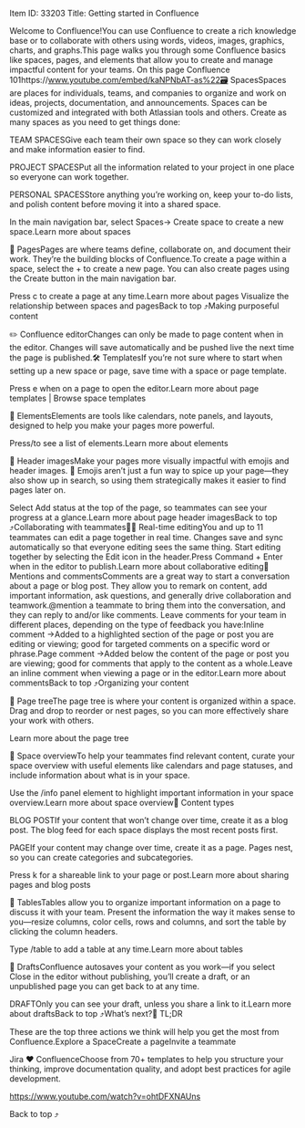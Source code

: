 Item ID: 33203
Title: Getting started in Confluence





Welcome to Confluence!You can use Confluence to create a rich knowledge base or to collaborate with others using words, videos, images, graphics, charts, and graphs.This page walks you through some Confluence basics like spaces, pages, and elements that allow you to create and manage impactful content for your teams.
On this page  Confluence 101https://www.youtube.com/embed/kaNPNbAT-as%22🗃️ SpacesSpaces are places for individuals, teams, and companies to organize and work on ideas, projects, documentation, and announcements. Spaces can be customized and integrated with both Atlassian tools and others. Create as many spaces as you need to get things done:





TEAM SPACESGive each team their own space so they can work closely and make information easier to find.



PROJECT SPACESPut all the information related to your project in one place so everyone can work together.



PERSONAL SPACESStore anything you’re working on, keep your to-do lists, and polish content before moving it into a shared space.





In the main navigation bar, select Spaces→ Create space to create a new space.Learn more about spaces





📄 PagesPages are where teams define, collaborate on, and document their work. They’re the building blocks of Confluence.To create a page within a space, select the + to create a new page. You can also create pages using the Create button in the main navigation bar.









Press c to create a page at any time.Learn more about pages Visualize the relationship between spaces and pagesBack to top ⤴Making purposeful content





✏️ Confluence editorChanges can only be made to page content when in the editor. Changes will save automatically and be pushed live the next time the page is published.🛠️ TemplatesIf you’re not sure where to start when setting up a new space or page, save time with a space or page template.









Press e when on a page to open the editor.Learn more about page templates | Browse space templates





🧰 ElementsElements are tools like calendars, note panels, and layouts, designed to help you make your pages more powerful.









Press/to see a list of elements.Learn more about elements





📸 Header imagesMake your pages more visually impactful with emojis and header images. 🍕 Emojis aren’t just a fun way to spice up your page—they also show up in search, so using them strategically makes it easier to find pages later on.









Select Add status at the top of the page, so teammates can see your progress at a glance.Learn more about page header imagesBack to top ⤴Collaborating with teammates🧑‍💻 Real-time editingYou and up to 11 teammates can edit a page together in real time. Changes save and sync automatically so that everyone editing sees the same thing. Start editing together by selecting the Edit icon in the header.Press Command + Enter when in the editor to publish.Learn more about collaborative editing💬 Mentions and commentsComments are a great way to start a conversation about a page or blog post. They allow you to remark on content, add important information, ask questions, and generally drive collaboration and teamwork.@mention a teammate to bring them into the conversation, and they can reply to and/or like comments. Leave comments for your team in different places, depending on the type of feedback you have:Inline comment →Added to a highlighted section of the page or post you are editing or viewing; good for targeted comments on a specific word or phrase.Page comment →Added below the content of the page or post you are viewing; good for comments that apply to the content as a whole.Leave an inline comment when viewing a page or in the editor.Learn more about commentsBack to top ⤴Organizing your content





🌳 Page treeThe page tree is where your content is organized within a space. Drag and drop to reorder or nest pages, so you can more effectively share your work with others.









Learn more about the page tree





📣 Space overviewTo help your teammates find relevant content, curate your space overview with useful elements like calendars and page statuses, and include information about what is in your space.









Use the /info panel element to highlight important information in your space overview.Learn more about space overview🌻 Content types





BLOG POSTIf your content that won’t change over time, create it as a blog post. The blog feed for each space displays the most recent posts first.



PAGEIf your content may change over time, create it as a page. Pages nest, so you can create categories and subcategories.





Press k for a shareable link to your page or post.Learn more about sharing pages and blog posts





📏 TablesTables allow you to organize important information on a page to discuss it with your team. Present the information the way it makes sense to you—resize columns, color cells, rows and columns, and sort the table by clicking the column headers.









Type /table to add a table at any time.Learn more about tables





🌱 DraftsConfluence autosaves your content as you work—if you select Close in the editor without publishing, you’ll create a draft, or an unpublished page you can get back to at any time.









DRAFTOnly you can see your draft, unless you share a link to it.Learn more about draftsBack to top ⤴What’s next?🧐 TL;DR





These are the top three actions we think will help you get the most from Confluence.Explore a SpaceCreate a pageInvite a teammate















Jira ❤️ ConfluenceChoose from 70+ templates to help you structure your thinking, improve documentation quality, and adopt best practices for agile development.



https://www.youtube.com/watch?v=ohtDFXNAUns





Back to top ⤴



